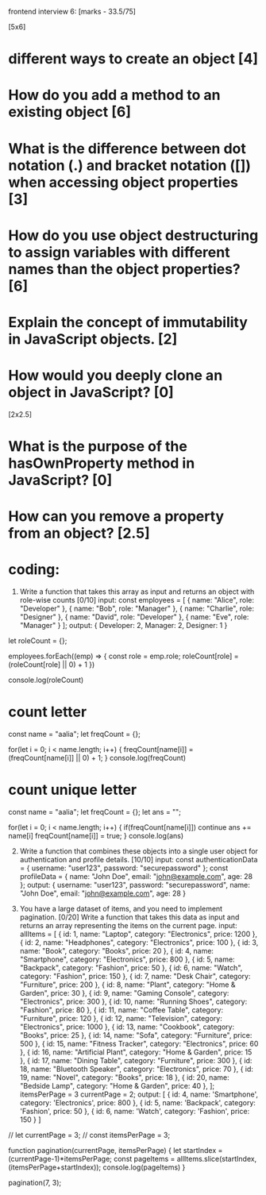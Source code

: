 frontend interview 6: [marks - 33.5/75]

[5x6]
# different ways to create an object [4]
# How do you add a method to an existing object [6]
# What is the difference between dot notation (.) and bracket notation ([]) when accessing object properties [3]
# How do you use object destructuring to assign variables with different names than the object properties? [6]
# Explain the concept of immutability in JavaScript objects. [2]
# How would you deeply clone an object in JavaScript? [0]

[2x2.5]
# What is the purpose of the hasOwnProperty method in JavaScript? [0]
# How can you remove a property from an object? [2.5]

# coding: 
1. Write a function that takes this array as input and returns an object with role-wise counts [0/10]
input:
const employees = [
  { name: "Alice", role: "Developer" },
  { name: "Bob", role: "Manager" },
  { name: "Charlie", role: "Designer" },
  { name: "David", role: "Developer" },
  { name: "Eve", role: "Manager" }
];
output:
{
  Developer: 2,
  Manager: 2,
  Designer: 1
}

let roleCount = {};

employees.forEach((emp) => {
  const role = emp.role;
  roleCount[role]  = (roleCount[role] || 0) + 1
})

console.log(roleCount)

# count letter
const name = "aalia";
let freqCount = {};

for(let i = 0; i < name.length; i++) {
  freqCount[name[i]] = (freqCount[name[i]] || 0) + 1;
}
console.log(freqCount)

# count unique letter
const name = "aalia";
let freqCount = {};
let ans = "";

for(let i = 0; i < name.length; i++) {
  if(freqCount[name[i]]) continue
  ans += name[i]
  freqCount[name[i]] = true;
}
console.log(ans)

2. Write a function that combines these objects into a single user object for authentication and profile details. [10/10]
input:
const authenticationData = {
  username: "user123",
  password: "securepassword"
};
const profileData = {
  name: "John Doe",
  email: "john@example.com",
  age: 28
};
output:
{
  username: "user123",
  password: "securepassword",
  name: "John Doe",
  email: "john@example.com",
  age: 28
}

3. You have a large dataset of items, and you need to implement pagination.  [0/20]
Write a function that takes this data as input and returns an array representing the items on the current page.
input:
allItems = [
  { id: 1, name: "Laptop", category: "Electronics", price: 1200 },
  { id: 2, name: "Headphones", category: "Electronics", price: 100 },
  { id: 3, name: "Book", category: "Books", price: 20 },
  { id: 4, name: "Smartphone", category: "Electronics", price: 800 },
  { id: 5, name: "Backpack", category: "Fashion", price: 50 },
  { id: 6, name: "Watch", category: "Fashion", price: 150 },
  { id: 7, name: "Desk Chair", category: "Furniture", price: 200 },
  { id: 8, name: "Plant", category: "Home & Garden", price: 30 },
  { id: 9, name: "Gaming Console", category: "Electronics", price: 300 },
  { id: 10, name: "Running Shoes", category: "Fashion", price: 80 },
  { id: 11, name: "Coffee Table", category: "Furniture", price: 120 },
  { id: 12, name: "Television", category: "Electronics", price: 1000 },
  { id: 13, name: "Cookbook", category: "Books", price: 25 },
  { id: 14, name: "Sofa", category: "Furniture", price: 500 },
  { id: 15, name: "Fitness Tracker", category: "Electronics", price: 60 },
  { id: 16, name: "Artificial Plant", category: "Home & Garden", price: 15 },
  { id: 17, name: "Dining Table", category: "Furniture", price: 300 },
  { id: 18, name: "Bluetooth Speaker", category: "Electronics", price: 70 },
  { id: 19, name: "Novel", category: "Books", price: 18 },
  { id: 20, name: "Bedside Lamp", category: "Home & Garden", price: 40 },
];
itemsPerPage = 3
currentPage = 2;
output:
[
  { id: 4, name: 'Smartphone', category: 'Electronics', price: 800 },
  { id: 5, name: 'Backpack', category: 'Fashion', price: 50 },
  { id: 6, name: 'Watch', category: 'Fashion', price: 150 }
]

// let currentPage = 3;
// const itemsPerPage = 3;

function pagination(currentPage, itemsPerPage) {
  let startIndex = (currentPage-1)*itemsPerPage;
  const pageItems = allItems.slice(startIndex, (itemsPerPage+startIndex));
console.log(pageItems)
}

pagination(7, 3);